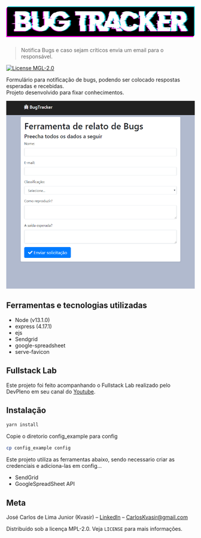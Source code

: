 # ![BugTrack logo](./doc_images/bugtracker.png)

> Notifica Bugs e caso sejam críticos envia um email para o responsável.

[![License MGL-2.0][license-image]][license-url]

Formulário para notificação de bugs, podendo ser colocado respostas esperadas e recebidas.  
Projeto desenvolvido para fixar conhecimentos.

![printscreen da tela principal](./doc_images/screen.png)

## Ferramentas e tecnologias utilizadas

- Node (v13.1.0)
- express (4.17.1)
- ejs
- Sendgrid
- google-spreadsheet
- serve-favicon

## Fullstack Lab

Este projeto foi feito acompanhando o Fullstack Lab realizado pelo DevPleno em seu canal do [Youtube](https://www.youtube.com/channel/UC07JWf9A0B1scApbS1Te7Ww/).

## Instalação

```bash
yarn install
```

Copie o diretorio config_example para config

```bash
cp config_example config
```

Este projeto utiliza as ferramentas abaixo, sendo necessario criar as credenciais e adiciona-las em config...

- SendGrid
- GoogleSpreadSheet API

## Meta

José Carlos de Lima Junior (Kvasir) – [LinkedIn](https://br.linkedin.com/in/carlosjrlima) – CarlosKvasir@gmail.com

Distribuído sob a licença MPL-2.0. Veja `LICENSE` para mais informações.

[license-image]: https://img.shields.io/github/license/CarlosKvasir/BugTracker?style=flat-square
[license-url]: https://www.mozilla.org/en-US/MPL/2.0/
